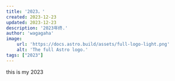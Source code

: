 ```yaml
---
title: '2023，'
created: 2023-12-23
updated: 2023-12-23
description: '2023年终.'
author: 'wagagaha'
image:
    url: 'https://docs.astro.build/assets/full-logo-light.png'
    alt: 'The full Astro logo.'
tags: ["2023"]
---
```


this is my 2023
